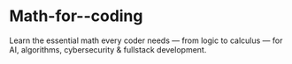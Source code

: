# Math-for--coding
Learn the essential math every coder needs — from logic to calculus — for AI, algorithms, cybersecurity &amp; fullstack development.
